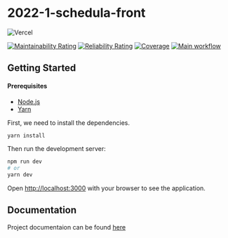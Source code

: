 # 2022-1-schedula-front

![Vercel](https://vercelbadge.vercel.app/api/fga-eps-mds/2022-1-schedula-front?style=for-the-badge)


[![Maintainability Rating](https://sonarcloud.io/api/project_badges/measure?project=fga-eps-mds_2022-1-schedula-front&metric=sqale_rating)](https://sonarcloud.io/summary/new_code?id=fga-eps-mds_2022-1-schedula-front) [![Reliability Rating](https://sonarcloud.io/api/project_badges/measure?project=fga-eps-mds_2022-1-schedula-front&metric=reliability_rating)](https://sonarcloud.io/summary/new_code?id=fga-eps-mds_2022-1-schedula-front) [![Coverage](https://sonarcloud.io/api/project_badges/measure?project=fga-eps-mds_2022-1-schedula-front&metric=coverage)](https://sonarcloud.io/summary/new_code?id=fga-eps-mds_2022-1-schedula-front) [![Main workflow](https://github.com/fga-eps-mds/2022-1-schedula-front/actions/workflows/ci.yml/badge.svg)](https://github.com/fga-eps-mds/2022-1-schedula-front/actions/workflows/ci.yml)

## Getting Started

#### Prerequisites
 - [Node.js](https://nodejs.org/en/)
 - [Yarn](https://yarnpkg.com/)

First, we need to install the dependencies.

```bash
yarn install
```

Then run the development server:

```bash
npm run dev
# or
yarn dev
```

Open [http://localhost:3000](http://localhost:3000) with your browser to see the application.

## Documentation
Project documentaion can be found [here](https://github.com/fga-eps-mds/2022-1-schedula-doc)